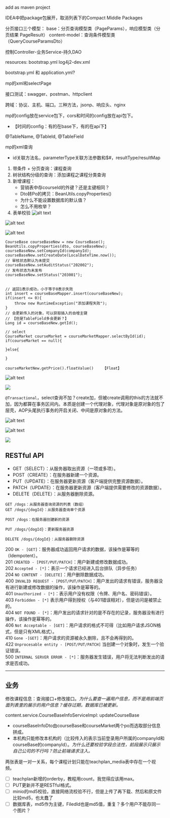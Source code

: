 add as maven project

IDEA中把package包展开，取消列表下的Compact Middle Packages 

分页接口三个模型：
base：分页查询模型类（PageParams），响应模型类（分页结果 PageResult）
content-model：查询条件模型类（QueryCourseParamsDto）


控制Controller-业务Service-持久DAO

resources: bootstrap.yml log4j2-dev.xml

bootstrap.yml 和 application.yml?


mp的xml和selectPage

接口测试：swagger、postman、httpclient


跨域：协议、主机、端口。三种方法，jsonp、响应头、nginx

mp的config放在service包下，cors和时间的config放在api包下。
- 【时间的config：有的在base下，有的在api下】

@TableName, @TableId, @TableField


mp的xml查询
- id关联方法名，parameterType关联方法参数和$#，resultType/resultMap

1. 带条件 + 分页查询：课程查询
2. 树状结构分级的查询：添加课程之课程分类查询
3. 新增课程：
   - 营销表中存courseId的外键？还是主键相同？
   - Dto转Po的拷贝：BeanUtils.copyProperties()
   - 为什么不能设置数据库的默认值？
   - 怎么不用枚举？ 
4. 表单校验
![alt text](../../images/image-134.png)

![alt text](../../images/image-135.png)

![alt text](../../images/image-136.png)

```
CourseBase courseBaseNew = new CourseBase();
BeanUtils.copyProperties(dto, courseBaseNew);
courseBaseNew.setCompanyId(companyId);
courseBaseNew.setCreateDate(LocalDateTime.now());
// 审核状态默认为未提交
courseBaseNew.setAuditStatus("202002");
// 发布状态为未发布
courseBaseNew.setStatus("203001");


// 返回1表示成功，小于等于0表示失败
int insert = courseBaseMapper.insert(courseBaseNew);
if(insert <= 0){
    throw new RuntimeException("添加课程失败");
}
// 会更新传入的对象，可以获取插入的自增主键
// 【但是TableField多会更新？】
Long id = courseBaseNew.getId();
```
```
// select
CourseMarket courseMarket = courseMarketMapper.selectById(id);
if(courseMarket == null){
    
}else{
    
}
```

```
courseMarketNew.getPrice().floatValue()    【Float】
```

![alt text](../../images/image-137.png)

![](../../images/image-138.png)


`@Transactional`，select查询不加？create加，但被create调用的this的方法就不加，因为都算在事务区间内。本质是创建一个代理对象，代理对象是原对象的包了层壳，AOP头尾执行事务的开启关闭、中间是原对象的方法。

![alt text](../../images/image-142.png)

![alt text](../../images/image-143.png)

![](../../images/image-144.png)

## RESTful API

-   GET（SELECT）：从服务器取出资源（一项或多项）。
-   POST（CREATE）：在服务器新建一个资源。
-   PUT（UPDATE）：在服务器更新资源（客户端提供完整资源数据）。
-   PATCH（UPDATE）：在服务器更新资源（客户端提供需要修改的资源数据）。
-   DELETE（DELETE）：从服务器删除资源。

```
GET /dogs：从服务器查询资源的列表（数组）
GET /dogs/{dogId}：从服务器查询单个资源

POST /dogs：在服务器创建新的资源

PUT /dogs/{dogId}：更新服务器资源

DELETE /dogs/{dogId}：从服务器删除资源
```

200 `OK - [GET]`：服务器成功返回用户请求的数据，该操作是幂等的（Idempotent）。  
201 `CREATED - [POST/PUT/PATCH]`：用户新建或修改数据成功。  
202 `Accepted - [*]`：表示一个请求已经进入后台排队（异步任务）  
204 `NO CONTENT - [DELETE]`：用户删除数据成功。  
400 `INVALID REQUEST - [POST/PUT/PATCH]`：用户发出的请求有错误，服务器没有进行新建或修改数据的操作，该操作是幂等的。  
401 `Unauthorized - [*]`：表示用户没有权限（令牌、用户名、密码错误）。  
403 `Forbidden - [*]` 表示用户得到授权（与401错误相对），但是访问是被禁止的。  
404 `NOT FOUND - [*]`：用户发出的请求针对的是不存在的记录，服务器没有进行操作，该操作是幂等的。  
406 `Not Acceptable - [GET]`：用户请求的格式不可得（比如用户请求JSON格式，但是只有XML格式）。  
410 `Gone -[GET]`：用户请求的资源被永久删除，且不会再得到的。  
422 `Unprocesable entity - [POST/PUT/PATCH]` 当创建一个对象时，发生一个验证错误。  
500 `INTERNAL SERVER ERROR - [*]`：服务器发生错误，用户将无法判断发出的请求是否成功。


---



## 业务

修改课程信息：查询接口+修改接口。*为什么要查一遍用户信息，而不是用前端页面列表里的展示的用户信息？缓存过期，数据库已被更新。*

content.service.CourseBaseInfoServiceImpl: updateCourseBase
- courseBaseInfoDto由courseBase和courseMarket两个po而选取部分信息拼成。
- 本机构只能修改本机构的（比较传入的表示当前登录用户所属的companyId和courseBase的companyId）。*为什么还要校验字段合法性，前段展示只展示自己公司的不行吗？防止前端请求注入。*


两张表是一对一关系，每个课程计划只能在teachplan_media表中存在一个视频。


- [ ] teachplan新增的orderby，教程用count，我觉得应该用max。
- [ ] PUT更新并不是RESTful格式。
- [ ] minio的md5校验，直接网络流校验不行，但是上传了再下载、然后和原文件比较md5，也太蠢了
- [ ] 数据库表，md5作为主键，FiledId也是md5值，重复？多个用户不能存同一个图片？